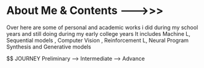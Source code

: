 # About Me & Contents --->>>
Over here are some of personal and academic works i did during my school years and still doing during my early college
years 
It includes Machine L, Sequential models , Computer Vision , Reinforcement L, Neural Program Synthesis and Generative models

$$ JOURNEY
Preliminary --> Intermediate --> Advance 
